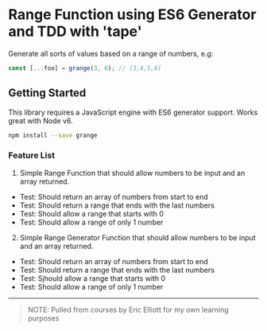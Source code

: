 # Range Function using ES6 Generator and TDD with 'tape'

Generate all sorts of values based on a range of numbers, e.g:

```js
const [...foo] = grange(3, 6); // [3,4,5,6]
```

## Getting Started

This library requires a JavaScript engine with ES6 generator support. Works great with Node v6.

```sh
npm install --save grange
```

### Feature List

1. Simple Range Function that should allow numbers to be input and an array returned.
  - Test:  Should return an array of numbers from start to end
  - Test:  Should return a range that ends with the last numbers
  - Test:  Should allow a range that starts with 0
  - Test:  Should allow a range of only 1 number


2. Simple Range Generator Function that should allow numbers to be input and an array returned.
  - Test: Should return an array of numbers from start to end
  - Test: Should return a range that ends with the last numbers
  - Test: Sjhould allow a range that starts with 0
  - Test: Should allow a range of only 1 number


----------
>NOTE: Pulled from courses by Eric Elliott for my own learning purposes 
